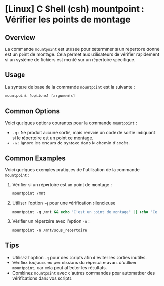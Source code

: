 # [Linux] C Shell (csh) mountpoint : Vérifier les points de montage

## Overview
La commande `mountpoint` est utilisée pour déterminer si un répertoire donné est un point de montage. Cela permet aux utilisateurs de vérifier rapidement si un système de fichiers est monté sur un répertoire spécifique.

## Usage
La syntaxe de base de la commande `mountpoint` est la suivante :

```csh
mountpoint [options] [arguments]
```

## Common Options
Voici quelques options courantes pour la commande `mountpoint` :

- `-q` : Ne produit aucune sortie, mais renvoie un code de sortie indiquant si le répertoire est un point de montage.
- `-n` : Ignore les erreurs de syntaxe dans le chemin d'accès.

## Common Examples
Voici quelques exemples pratiques de l'utilisation de la commande `mountpoint` :

1. Vérifier si un répertoire est un point de montage :

   ```csh
   mountpoint /mnt
   ```

2. Utiliser l'option `-q` pour une vérification silencieuse :

   ```csh
   mountpoint -q /mnt && echo "C'est un point de montage" || echo "Ce n'est pas un point de montage"
   ```

3. Vérifier un répertoire avec l'option `-n` :

   ```csh
   mountpoint -n /mnt/sous_repertoire
   ```

## Tips
- Utilisez l'option `-q` pour des scripts afin d'éviter les sorties inutiles.
- Vérifiez toujours les permissions du répertoire avant d'utiliser `mountpoint`, car cela peut affecter les résultats.
- Combinez `mountpoint` avec d'autres commandes pour automatiser des vérifications dans vos scripts.